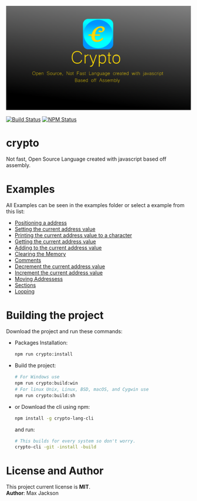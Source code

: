 ![Info Image](big_img.png "Crypto Logo")

[![Build Status](https://github.com/maxjackson2/crypto/actions/workflows/ci.yml/badge.svg)](https://github.com/maxjackson2/crypto/actions/workflows/ci.yml) 
[![NPM Status](https://github.com/maxjackson2/crypto/actions/workflows/npm-publish.yml/badge.svg)](https://github.com/maxjackson2/crypto/actions/workflows/npm-publish.yml)

# crypto
Not fast, Open Source Language created with javascript based off assembly.

# Examples
All Examples can be seen in the examples folder or select a example from this list:
 - [Positioning a address](./examples/positions.crypto)
 - [Setting the current address value](./examples/setting.crypto)
 - [Printing the current address value to a character](./examples/printing.crypto)
 - [Getting the current address value](./examples/get.crypto)
 - [Adding to the current address value](./examples/add.crypto)
 - [Clearing the Memory](./examples/clear.crypto)
 - [Comments](./examples/comments.crypto)
 - [Decrement the current address value](./examples/decrement.crypto)
 - [Increment the current address value](./examples/increment.crypto)
 - [Moving Addressess](./examples/mov.crypto)
 - [Sections](./examples/section.crypto)
 - [Looping](./examples/loop.crypto)

# Building the project
Download the project and run these commands:  
-  Packages Installation:
    ```sh
    npm run crypto:install
    ```
- Build the project:
    ```sh
    # For Windows use
    npm run crypto:build:win
    # For linux Unix, Linux, BSD, macOS, and Cygwin use
    npm run crypto:build:sh
    ```
- or Download the cli using npm:
    ```sh
    npm install -g crypto-lang-cli
    ```
    and run:
    ```sh
    # This builds for every system so don't worry.
    crypto-cli -git -install -build
    ```

# License and Author
This project current license is **MIT**.  
**Author**: Max Jackson